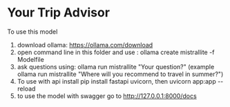 # Your Trip Advisor

To use this model
1. download ollama:  https://ollama.com/download
2. open command line in this folder and use : ollama create mistrallite -f Modelfile
3. ask questions using: ollama run mistrallite "Your question?" (example ollama run mistrallite "Where will you recommend to travel in summer?")
4. To use with api install pip install fastapi uvicorn, then uvicorn app:app --reload
5. to use the model with swagger go to http://127.0.0.1:8000/docs
#